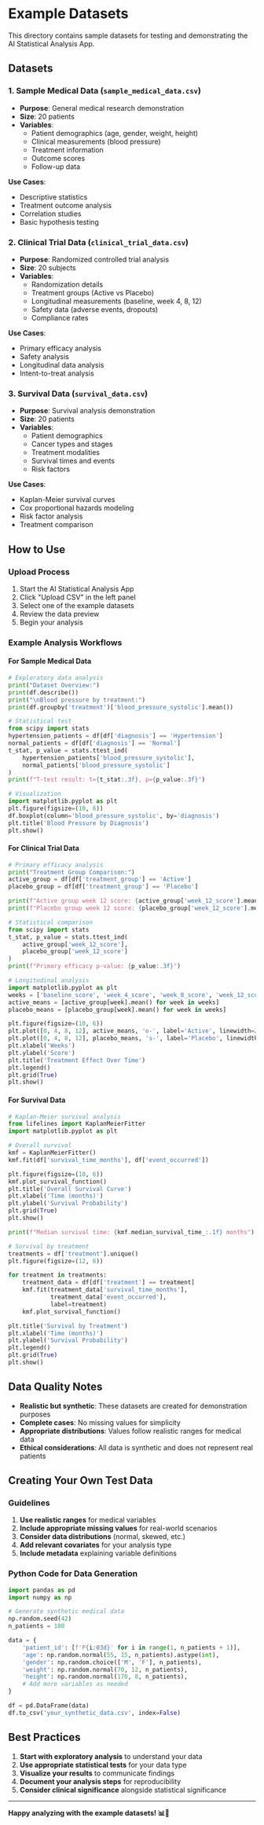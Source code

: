 # Example Datasets

This directory contains sample datasets for testing and demonstrating the AI Statistical Analysis App.

## Datasets

### 1. Sample Medical Data (`sample_medical_data.csv`)
- **Purpose**: General medical research demonstration
- **Size**: 20 patients
- **Variables**: 
  - Patient demographics (age, gender, weight, height)
  - Clinical measurements (blood pressure)
  - Treatment information
  - Outcome scores
  - Follow-up data

**Use Cases**:
- Descriptive statistics
- Treatment outcome analysis
- Correlation studies
- Basic hypothesis testing

### 2. Clinical Trial Data (`clinical_trial_data.csv`)
- **Purpose**: Randomized controlled trial analysis
- **Size**: 20 subjects
- **Variables**:
  - Randomization details
  - Treatment groups (Active vs Placebo)
  - Longitudinal measurements (baseline, week 4, 8, 12)
  - Safety data (adverse events, dropouts)
  - Compliance rates

**Use Cases**:
- Primary efficacy analysis
- Safety analysis
- Longitudinal data analysis
- Intent-to-treat analysis

### 3. Survival Data (`survival_data.csv`)
- **Purpose**: Survival analysis demonstration
- **Size**: 20 patients
- **Variables**:
  - Patient demographics
  - Cancer types and stages
  - Treatment modalities
  - Survival times and events
  - Risk factors

**Use Cases**:
- Kaplan-Meier survival curves
- Cox proportional hazards modeling
- Risk factor analysis
- Treatment comparison

## How to Use

### Upload Process
1. Start the AI Statistical Analysis App
2. Click "Upload CSV" in the left panel
3. Select one of the example datasets
4. Review the data preview
5. Begin your analysis

### Example Analysis Workflows

#### For Sample Medical Data
```python
# Exploratory data analysis
print("Dataset Overview:")
print(df.describe())
print("\nBlood pressure by treatment:")
print(df.groupby('treatment')['blood_pressure_systolic'].mean())

# Statistical test
from scipy import stats
hypertension_patients = df[df['diagnosis'] == 'Hypertension']
normal_patients = df[df['diagnosis'] == 'Normal']
t_stat, p_value = stats.ttest_ind(
    hypertension_patients['blood_pressure_systolic'],
    normal_patients['blood_pressure_systolic']
)
print(f"T-test result: t={t_stat:.3f}, p={p_value:.3f}")

# Visualization
import matplotlib.pyplot as plt
plt.figure(figsize=(10, 6))
df.boxplot(column='blood_pressure_systolic', by='diagnosis')
plt.title('Blood Pressure by Diagnosis')
plt.show()
```

#### For Clinical Trial Data
```python
# Primary efficacy analysis
print("Treatment Group Comparison:")
active_group = df[df['treatment_group'] == 'Active']
placebo_group = df[df['treatment_group'] == 'Placebo']

print(f"Active group week 12 score: {active_group['week_12_score'].mean():.2f}")
print(f"Placebo group week 12 score: {placebo_group['week_12_score'].mean():.2f}")

# Statistical comparison
from scipy import stats
t_stat, p_value = stats.ttest_ind(
    active_group['week_12_score'],
    placebo_group['week_12_score']
)
print(f"Primary efficacy p-value: {p_value:.3f}")

# Longitudinal analysis
import matplotlib.pyplot as plt
weeks = ['baseline_score', 'week_4_score', 'week_8_score', 'week_12_score']
active_means = [active_group[week].mean() for week in weeks]
placebo_means = [placebo_group[week].mean() for week in weeks]

plt.figure(figsize=(10, 6))
plt.plot([0, 4, 8, 12], active_means, 'o-', label='Active', linewidth=2)
plt.plot([0, 4, 8, 12], placebo_means, 's-', label='Placebo', linewidth=2)
plt.xlabel('Weeks')
plt.ylabel('Score')
plt.title('Treatment Effect Over Time')
plt.legend()
plt.grid(True)
plt.show()
```

#### For Survival Data
```python
# Kaplan-Meier survival analysis
from lifelines import KaplanMeierFitter
import matplotlib.pyplot as plt

# Overall survival
kmf = KaplanMeierFitter()
kmf.fit(df['survival_time_months'], df['event_occurred'])

plt.figure(figsize=(10, 6))
kmf.plot_survival_function()
plt.title('Overall Survival Curve')
plt.xlabel('Time (months)')
plt.ylabel('Survival Probability')
plt.grid(True)
plt.show()

print(f"Median survival time: {kmf.median_survival_time_:.1f} months")

# Survival by treatment
treatments = df['treatment'].unique()
plt.figure(figsize=(12, 6))

for treatment in treatments:
    treatment_data = df[df['treatment'] == treatment]
    kmf.fit(treatment_data['survival_time_months'], 
            treatment_data['event_occurred'], 
            label=treatment)
    kmf.plot_survival_function()

plt.title('Survival by Treatment')
plt.xlabel('Time (months)')
plt.ylabel('Survival Probability')
plt.legend()
plt.grid(True)
plt.show()
```

## Data Quality Notes

- **Realistic but synthetic**: These datasets are created for demonstration purposes
- **Complete cases**: No missing values for simplicity
- **Appropriate distributions**: Values follow realistic ranges for medical data
- **Ethical considerations**: All data is synthetic and does not represent real patients

## Creating Your Own Test Data

### Guidelines
1. **Use realistic ranges** for medical variables
2. **Include appropriate missing values** for real-world scenarios
3. **Consider data distributions** (normal, skewed, etc.)
4. **Add relevant covariates** for your analysis type
5. **Include metadata** explaining variable definitions

### Python Code for Data Generation
```python
import pandas as pd
import numpy as np

# Generate synthetic medical data
np.random.seed(42)
n_patients = 100

data = {
    'patient_id': [f'P{i:03d}' for i in range(1, n_patients + 1)],
    'age': np.random.normal(55, 15, n_patients).astype(int),
    'gender': np.random.choice(['M', 'F'], n_patients),
    'weight': np.random.normal(70, 12, n_patients),
    'height': np.random.normal(170, 8, n_patients),
    # Add more variables as needed
}

df = pd.DataFrame(data)
df.to_csv('your_synthetic_data.csv', index=False)
```

## Best Practices

1. **Start with exploratory analysis** to understand your data
2. **Use appropriate statistical tests** for your data type
3. **Visualize your results** to communicate findings
4. **Document your analysis steps** for reproducibility
5. **Consider clinical significance** alongside statistical significance

---

**Happy analyzing with the example datasets! 📊🔬**